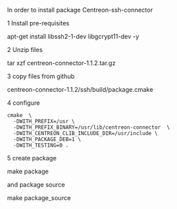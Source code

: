 In order to install package Centreon-ssh-connector

1 Install pre-requisites

apt-get install  libssh2-1-dev libgcrypt11-dev -y

2 Unzip files

tar xzf centreon-connector-1.1.2.tar.gz

3 copy files from github


centreon-connector-1.1.2/ssh/build/package.cmake

4 configure

```
cmake  \
  -DWITH_PREFIX=/usr \
  -DWITH_PREFIX_BINARY=/usr/lib/centreon-connector  \
  -DWITH_CENTREON_CLIB_INCLUDE_DIR=/usr/include \
  -DWITH_PACKAGE_DEB=1 \
  -DWITH_TESTING=0 .
```

5 create package

make package

and package source

make package_source


